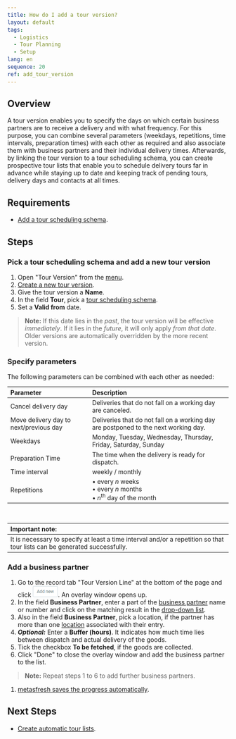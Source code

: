 ```yaml
---
title: How do I add a tour version?
layout: default
tags:
  - Logistics
  - Tour Planning
  - Setup
lang: en
sequence: 20
ref: add_tour_version
---
```


## Overview
A tour version enables you to specify the days on which certain business partners are to receive a delivery and with what frequency. For this purpose, you can combine several parameters (weekdays, repetitions, time intervals, preparation times) with each other as required and also associate them with business partners and their individual delivery times. Afterwards, by linking the tour version to a tour scheduling schema, you can create prospective tour lists that enable you to schedule delivery tours far in advance while staying up to date and keeping track of pending tours, delivery days and contacts at all times.

## Requirements
- [Add a tour scheduling schema](Add_tour_scheduling_schema).

## Steps

### Pick a tour scheduling schema and add a new tour version
1. Open "Tour Version" from the [menu](Menu).
1. [Create a new tour version](New_Record_Window).
1. Give the tour version a **Name**.
1. In the field **Tour**, pick a [tour scheduling schema](Add_tour_scheduling_schema).
1. Set a **Valid from** date.
 >**Note:** If this date lies in the *past*, the tour version will be effective *immediately*. If it lies in the *future*, it will only apply *from that date*. Older versions are automatically overridden by the more recent version.

### Specify parameters
The following parameters can be combined with each other as needed:

| Parameter | Description |
| :--- | :--- |
| Cancel delivery day | Deliveries that do not fall on a working day are canceled. |
| Move delivery day to next/previous day | Deliveries that do not fall on a working day are postponed to the next working day. |
| Weekdays | Monday, Tuesday, Wednesday, Thursday, Friday, Saturday, Sunday |
| Preparation Time | The time when the delivery is ready for dispatch. |
| Time interval | weekly / monthly |
| Repetitions | • every *n* weeks<br> • every *n* months<br> • *n*<sup>th</sup> day of the month |

<br>

| **Important note:** |
| :--- |
| It is necessary to specify at least a time interval and/or a repetition so that tour lists can be generated successfully. |

### Add a business partner
1. Go to the record tab "Tour Version Line" at the bottom of the page and click ![](assets/Add_New_Button.png). An overlay window opens up.
1. In the field **Business Partner**, enter a part of the [business partner](New_Business_Partner) name or number and click on the matching result in the [drop-down list](Keyboard_shortcuts_reference).
1. Also in the field **Business Partner**, pick a location, if the partner has more than one [location](Add_address_tab) associated with their entry.
1. ***Optional:*** Enter a **Buffer (hours)**. It indicates how much time lies between dispatch and actual delivery of the goods.
1. Tick the checkbox **To be fetched**, if the goods are collected.
1. Click "Done" to close the overlay window and add the business partner to the list.
 >**Note:** Repeat steps 1 to 6 to add further business partners.

1. [metasfresh saves the progress automatically](Saveindicator).

## Next Steps
- [Create automatic tour lists](Create_automatic_tour_lists).
